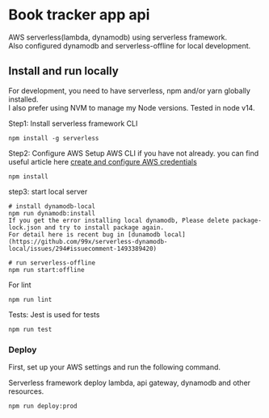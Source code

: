 # Book tracker app api

AWS serverless(lambda, dynamodb) using serverless framework.  
Also configured dynamodb and serverless-offline for local development.

## Install and run locally

For development, you need to have serverless, npm and/or yarn globally installed.  
I also prefer using NVM to manage my Node versions.
Tested in node v14.

Step1: Install serverless framework CLI
```shell
npm install -g serverless
```

Step2: Configure AWS
Setup AWS CLI if you have not already. 
you can find useful article here [create and configure AWS credentials](https://levelup.gitconnected.com/configure-aws-for-development-and-deployment-ad822097fc22)
```shell
npm install
```

step3: start local server

```shell
# install dynamodb-local
npm run dynamodb:install
If you get the error installing local dynamodb, Please delete package-lock.json and try to install package again.  
For detail here is recent bug in [dunamodb local](https://github.com/99x/serverless-dynamodb-local/issues/294#issuecomment-1493389420)

# run serverless-offline
npm run start:offline
```

For lint 
```
npm run lint
```

Tests: Jest is used for tests
```
npm run test
```

### Deploy

First, set up your AWS settings and run the following command.

Serverless framework deploy lambda, api gateway, dynamodb and other resources.

```shell
npm run deploy:prod
```
